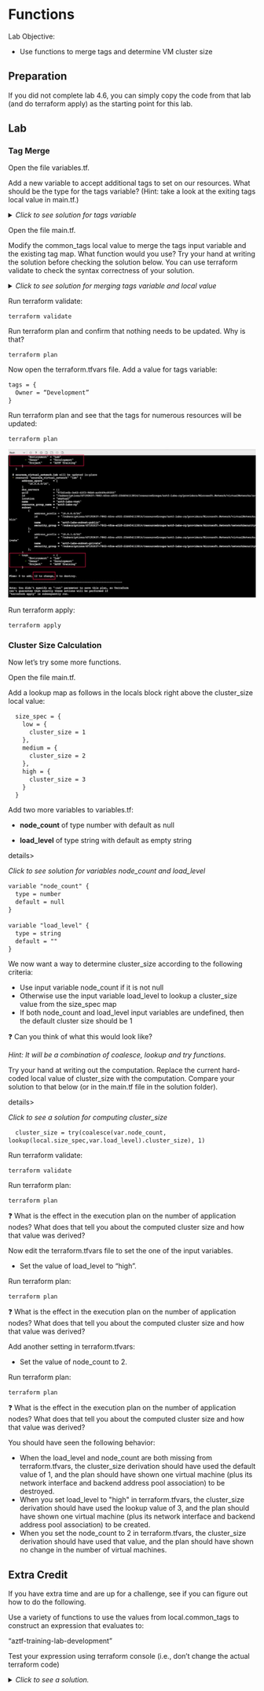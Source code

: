 # Functions

Lab Objective:
- Use functions to merge tags and determine VM cluster size

## Preparation

If you did not complete lab 4.6, you can simply copy the code from that lab (and do terraform apply) as the starting point for this lab.

## Lab

### Tag Merge

Open the file variables.tf.

Add a new variable to accept additional tags to set on our resources.  What should be the type for the tags variable?  (Hint: take a look at the exiting tags local value in main.tf.)

<details>

 _<summary>Click to see solution for tags variable</summary>_

```
variable "tags" {
  type = map(string)
  default = {}
}
```
</details>

Open the file main.tf.

Modify the common_tags local value to merge the tags input variable and the existing tag map.  What function would you use?  Try your hand at writing the solution before checking the solution below.  You can use terraform validate to check the syntax correctness of your solution.

<details>

 _<summary>Click to see solution for merging tags variable and local value</summary>_

```
  common_tags = merge(var.tags,{
    Environment = "Lab"
    Project     = "AZTF Training"
  })
```
</details>

Run terraform validate:
```
terraform validate
```

Run terraform plan and confirm that nothing needs to be updated.  Why is that?
```
terraform plan
```

Now open the terraform.tfvars file.  Add a value for tags variable:
```
tags = {
  Owner = “Development”
}
```

Run terraform plan and see that the tags for numerous resources will be updated:
```
terraform plan
```

![Terraform Plan - Add value for Owner and merge tags](./images/tf-plan-merge-2.png "Terraform Plan - Add value for Owner and merge tags")

Run terraform apply:
```
terraform apply
```

### Cluster Size Calculation

Now let’s try some more functions.

Open the file main.tf.

Add a lookup map as follows in the locals block right above the cluster_size local value:

```
  size_spec = {
    low = {
      cluster_size = 1
    },
    medium = {
      cluster_size = 2
    },
    high = {
      cluster_size = 3
    }
  }
```

Add two more variables to variables.tf:

* **node_count** of type number with default as null

* **load_level** of type string with default as empty string

details>

 _<summary>Click to see solution for variables node_count and load_level</summary>_

```
variable "node_count" {
  type = number
  default = null
}

variable "load_level" {
  type = string
  default = ""
}
```
</details>

We now want a way to determine cluster_size according to the following criteria:
*	Use input variable node_count if it is not null
*	Otherwise use the input variable load_level to lookup a cluster_size value from the size_spec map
*	If both node_count and load_level input variables are undefined, then the default cluster size should be 1

:question: Can you think of what this would look like?

*Hint: It will be a combination of coalesce, lookup and try functions.*

Try your hand at writing out the computation.  Replace the current hard-coded local value of cluster_size with the computation.  Compare your solution to that below (or in the main.tf file in the solution folder).

details>

 _<summary>Click to see a solution for computing cluster_size</summary>_

```
  cluster_size = try(coalesce(var.node_count, lookup(local.size_spec,var.load_level).cluster_size), 1)
```
</details>

Run terraform validate:
```
terraform validate
```

Run terraform plan:
```
terraform plan
```

:question: What is the effect in the execution plan on the number of application nodes? What does that tell you about the computed cluster size and how that value was derived?

Now edit the terraform.tfvars file to set the one of the input variables.

* Set the value of load_level to “high”.

Run terraform plan:
```
terraform plan
```

:question: What is the effect in the execution plan on the number of application nodes? What does that tell you about the computed cluster size and how that value was derived?

Add another setting in terraform.tfvars:

* Set the value of node_count to 2.

Run terraform plan:
```
terraform plan
```

:question: What is the effect in the execution plan on the number of application nodes? What does that tell you about the computed cluster size and how that value was derived?

You should have seen the following behavior:
* When the load_level and node_count are both missing from terraform.tfvars, the cluster_size derivation should have used the default value of 1, and the plan should have shown one virtual machine (plus its network interface and backend address pool association) to be destroyed.
* When you set load_level to "high" in terraform.tfvars, the cluster_size derivation should have used the lookup value of 3, and the plan should have shown one virtual machine (plus its network interface and backend address pool association) to be created.
* When you set the node_count to 2 in terraform.tfvars, the cluster_size derivation should have used that value, and the plan should have shown no change in the number of virtual machines.

## Extra Credit

If you have extra time and are up for a challenge, see if you can figure out how to do the following.

Use a variety of functions to use the values from local.common_tags to construct an expression that evaluates to:

“aztf-training-lab-development”

Test your expression using terraform console (i.e., don’t change the actual terraform code)

<details>

 _<summary>Click to see a solution.</summary>_

![Terraform console extra credit](./images/tf-console-extra.png "Terraform console extra credit")
</details>
